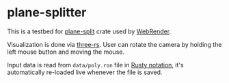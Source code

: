 # plane-splitter

This is a testbed for [plane-split](https://crates.io/crates/plane-split) crate used by [WebRender](https://github.com/servo/webrender).

Visualization is done via [three-rs](https://github.com/kvark/three-rs). User can rotate the camera by holding the left mouse button and moving the mouse.

Input data is read from `data/poly.ron` file in [Rusty notation](https://github.com/ron-rs/ron), it's automatically re-loaded live whenever the file is saved.

